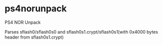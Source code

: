 # ps4norunpack
PS4 NOR Unpack

Parses sflash0/sflash0s0 and sflash0s1.crypt/sflash0s1(with 0x4000 bytes header from sflash0s1.crypt)
